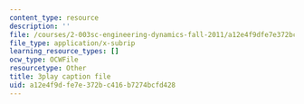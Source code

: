 ```yaml
---
content_type: resource
description: ''
file: /courses/2-003sc-engineering-dynamics-fall-2011/a12e4f9dfe7e372bc416b7274bcfd428_PZ1zxBO1kO8.srt
file_type: application/x-subrip
learning_resource_types: []
ocw_type: OCWFile
resourcetype: Other
title: 3play caption file
uid: a12e4f9d-fe7e-372b-c416-b7274bcfd428
---
```

